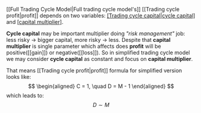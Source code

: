 [[Full Trading Cycle Model|Full trading cycle model's]] [[Trading cycle profit|profit]] depends on two variables: [[Trading cycle capital|cycle capital]]($C$) and [[capital multiplier]]($M$).

**Cycle capital** may be important multiplier doing *"risk management"* job: less risky -> bigger capital, more risky -> less.
Despite that **capital multiplier** is single parameter which affects does **profit** will be positive([[gain]]) or negative([[loss]]). So in simplified trading cycle model we may consider **cycle capital** as constant and focus on **capital multiplier**.

That means [[Trading cycle profit|profit]] formula for simplified version looks like:
$$
\begin{aligned}
C = 1, \quad D = M - 1
\end{aligned}
$$
which leads to:
$$
D \sim M
$$